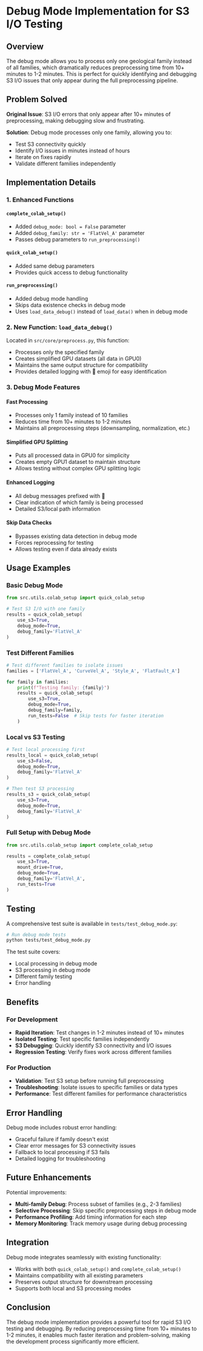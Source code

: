 # Debug Mode Implementation for S3 I/O Testing

## Overview

The debug mode allows you to process only one geological family instead of all families, which dramatically reduces preprocessing time from 10+ minutes to 1-2 minutes. This is perfect for quickly identifying and debugging S3 I/O issues that only appear during the full preprocessing pipeline.

## Problem Solved

**Original Issue**: S3 I/O errors that only appear after 10+ minutes of preprocessing, making debugging slow and frustrating.

**Solution**: Debug mode processes only one family, allowing you to:
- Test S3 connectivity quickly
- Identify I/O issues in minutes instead of hours
- Iterate on fixes rapidly
- Validate different families independently

## Implementation Details

### 1. Enhanced Functions

#### `complete_colab_setup()`
- Added `debug_mode: bool = False` parameter
- Added `debug_family: str = 'FlatVel_A'` parameter
- Passes debug parameters to `run_preprocessing()`

#### `quick_colab_setup()`
- Added same debug parameters
- Provides quick access to debug functionality

#### `run_preprocessing()`
- Added debug mode handling
- Skips data existence checks in debug mode
- Uses `load_data_debug()` instead of `load_data()` when in debug mode

### 2. New Function: `load_data_debug()`

Located in `src/core/preprocess.py`, this function:
- Processes only the specified family
- Creates simplified GPU datasets (all data in GPU0)
- Maintains the same output structure for compatibility
- Provides detailed logging with 🐛 emoji for easy identification

### 3. Debug Mode Features

#### Fast Processing
- Processes only 1 family instead of 10 families
- Reduces time from 10+ minutes to 1-2 minutes
- Maintains all preprocessing steps (downsampling, normalization, etc.)

#### Simplified GPU Splitting
- Puts all processed data in GPU0 for simplicity
- Creates empty GPU1 dataset to maintain structure
- Allows testing without complex GPU splitting logic

#### Enhanced Logging
- All debug messages prefixed with 🐛
- Clear indication of which family is being processed
- Detailed S3/local path information

#### Skip Data Checks
- Bypasses existing data detection in debug mode
- Forces reprocessing for testing
- Allows testing even if data already exists

## Usage Examples

### Basic Debug Mode
```python
from src.utils.colab_setup import quick_colab_setup

# Test S3 I/O with one family
results = quick_colab_setup(
    use_s3=True,
    debug_mode=True,
    debug_family='FlatVel_A'
)
```

### Test Different Families
```python
# Test different families to isolate issues
families = ['FlatVel_A', 'CurveVel_A', 'Style_A', 'FlatFault_A']

for family in families:
    print(f"Testing family: {family}")
    results = quick_colab_setup(
        use_s3=True,
        debug_mode=True,
        debug_family=family,
        run_tests=False  # Skip tests for faster iteration
    )
```

### Local vs S3 Testing
```python
# Test local processing first
results_local = quick_colab_setup(
    use_s3=False,
    debug_mode=True,
    debug_family='FlatVel_A'
)

# Then test S3 processing
results_s3 = quick_colab_setup(
    use_s3=True,
    debug_mode=True,
    debug_family='FlatVel_A'
)
```

### Full Setup with Debug Mode
```python
from src.utils.colab_setup import complete_colab_setup

results = complete_colab_setup(
    use_s3=True,
    mount_drive=True,
    debug_mode=True,
    debug_family='FlatVel_A',
    run_tests=True
)
```

## Testing

A comprehensive test suite is available in `tests/test_debug_mode.py`:

```bash
# Run debug mode tests
python tests/test_debug_mode.py
```

The test suite covers:
- Local processing in debug mode
- S3 processing in debug mode
- Different family testing
- Error handling

## Benefits

### For Development
- **Rapid Iteration**: Test changes in 1-2 minutes instead of 10+ minutes
- **Isolated Testing**: Test specific families independently
- **S3 Debugging**: Quickly identify S3 connectivity and I/O issues
- **Regression Testing**: Verify fixes work across different families

### For Production
- **Validation**: Test S3 setup before running full preprocessing
- **Troubleshooting**: Isolate issues to specific families or data types
- **Performance**: Test different families for performance characteristics

## Error Handling

Debug mode includes robust error handling:
- Graceful failure if family doesn't exist
- Clear error messages for S3 connectivity issues
- Fallback to local processing if S3 fails
- Detailed logging for troubleshooting

## Future Enhancements

Potential improvements:
- **Multi-family Debug**: Process subset of families (e.g., 2-3 families)
- **Selective Processing**: Skip specific preprocessing steps in debug mode
- **Performance Profiling**: Add timing information for each step
- **Memory Monitoring**: Track memory usage during debug processing

## Integration

Debug mode integrates seamlessly with existing functionality:
- Works with both `quick_colab_setup()` and `complete_colab_setup()`
- Maintains compatibility with all existing parameters
- Preserves output structure for downstream processing
- Supports both local and S3 processing modes

## Conclusion

The debug mode implementation provides a powerful tool for rapid S3 I/O testing and debugging. By reducing preprocessing time from 10+ minutes to 1-2 minutes, it enables much faster iteration and problem-solving, making the development process significantly more efficient. 